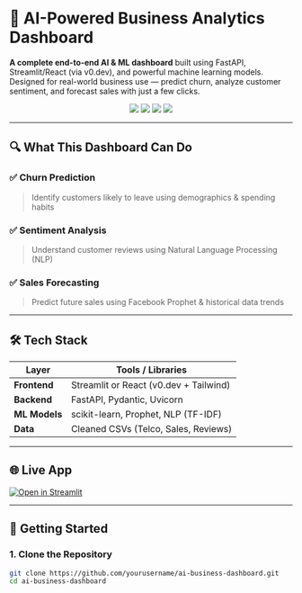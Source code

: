 # 🧠 AI-Powered Business Analytics Dashboard

**A complete end-to-end AI & ML dashboard** built using FastAPI, Streamlit/React (via v0.dev), and powerful machine learning models. Designed for real-world business use — predict churn, analyze customer sentiment, and forecast sales with just a few clicks.

<p align="center">
  <img src="https://img.shields.io/badge/Status-Production%20Ready-green" />
  <img src="https://img.shields.io/badge/Python-3.9%2B-blue" />
  <img src="https://img.shields.io/badge/Frontend-Streamlit%20%7C%20React-lightgrey" />
  <img src="https://img.shields.io/badge/Backend-FastAPI-yellowgreen" />
</p>

---

## 🔍 What This Dashboard Can Do

### ✅ Churn Prediction
> Identify customers likely to leave using demographics & spending habits

### ✅ Sentiment Analysis
> Understand customer reviews using Natural Language Processing (NLP)

### ✅ Sales Forecasting
> Predict future sales using Facebook Prophet & historical data trends

---

## 🛠 Tech Stack

| Layer        | Tools / Libraries                  |
|--------------|------------------------------------|
| **Frontend** | Streamlit or React (v0.dev + Tailwind) |
| **Backend**  | FastAPI, Pydantic, Uvicorn         |
| **ML Models**| scikit-learn, Prophet, NLP (TF-IDF) |
| **Data**     | Cleaned CSVs (Telco, Sales, Reviews) |

---

## 🌐 Live App

[![Open in Streamlit](https://static.streamlit.io/badges/streamlit_badge_black_white.svg)](https://businessanalyticsdashboard1.streamlit.app/)


---

## 🚀 Getting Started

### 1. Clone the Repository

```bash
git clone https://github.com/yourusername/ai-business-dashboard.git
cd ai-business-dashboard
